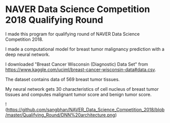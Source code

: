 # NAVER Data Science Competition 2018 Qualifying Round

I made this program for qualifying round of NAVER Data Science Competition 2018.

I made a computational model for breast tumor malignancy prediction with a deep neural network.

I downloaded "Breast Cancer Wisconsin (Diagnostic) Data Set" from <https://www.kaggle.com/uciml/breast-cancer-wisconsin-data#data.csv>.

The dataset contains data of 569 breast tumor tissues.

My neural network gets 30 characteristics of cell nucleus of breast tumor tissues and computes malignant tumor score and benign tumor score.

!(https://github.com/sangbhan/NAVER_Data_Science_Competition_2018/blob/master/Qualifying_Round/DNN%20architecture.png)
